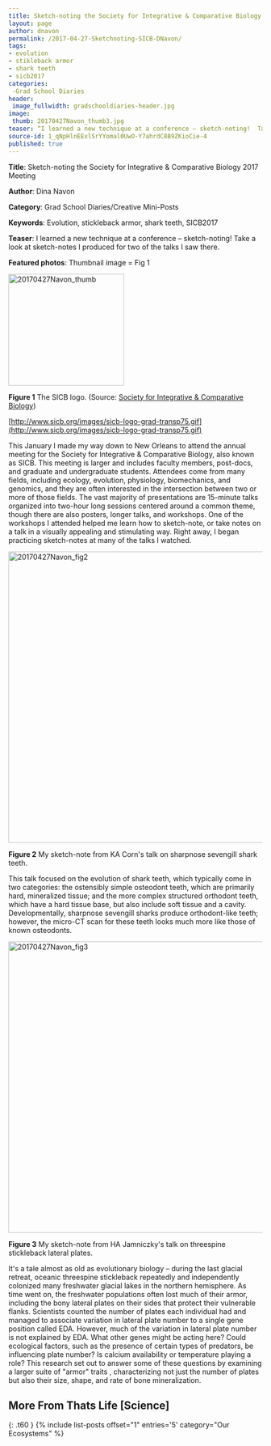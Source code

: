```yaml
---
title: Sketch-noting the Society for Integrative & Comparative Biology 2017 Meeting
layout: page
author: dnavon
permalink: /2017-04-27-Sketchnoting-SICB-DNavon/
tags:
- evolution
- stikleback armor
- shark teeth
- sicb2017
categories:
 -Grad School Diaries
header:
 image_fullwidth: gradschooldiaries-header.jpg
image:
 thumb: 20170427Navon_thumb3.jpg
teaser: “I learned a new technique at a conference – sketch-noting!  Take a look at sketch-notes I produced for two of the talks I saw there.”
source-id: 1_qNpHlnEExlSrYYomal0UwO-Y7ahrdC8B9ZKioCie-4
published: true
---
```

**Title**: Sketch-noting the Society for Integrative & Comparative Biology 2017 Meeting

**Author**: Dina Navon

**Category**: Grad School Diaries/Creative Mini-Posts

**Keywords**: Evolution, stickleback armor, shark teeth, SICB2017

**Teaser**: I learned a new technique at a conference – sketch-noting!  Take a look at sketch-notes I produced for two of the talks I saw there.

**Featured photos**: Thumbnail image = Fig 1

<a data-flickr-embed="true"  href="https://www.flickr.com/photos/139839751@N06/33471528393/in/dateposted-friend/" title="20170427Navon_thumb"><img src="https://c1.staticflickr.com/5/4159/33471528393_5cd059f65e_m.jpg" width="229" height="221" alt="20170427Navon_thumb"></a><script async src="//embedr.flickr.com/assets/client-code.js" charset="utf-8"></script>

**Figure 1** The SICB logo.  (Source: [Society for Integrative & Comparative Biology](http://www.sicb.org/images/sicb-logo-grad-transp75.gif))

[http://www.sicb.org/images/sicb-logo-grad-transp75.gif](http://www.sicb.org/images/sicb-logo-grad-transp75.gif)

This January I made my way down to New Orleans to attend the annual meeting for the Society for Integrative & Comparative Biology, also known as SICB.  This meeting is larger and  includes faculty members, post-docs, and graduate and undergraduate students.  Attendees come from many fields, including ecology, evolution, physiology, biomechanics, and genomics, and they are often interested in the intersection between two or more of those fields.  The vast majority of presentations are 15-minute talks organized into two-hour long sessions centered around a common theme, though there are also posters, longer talks, and workshops.  One of the workshops I attended helped me learn how to sketch-note, or take notes on a talk in a visually appealing and stimulating way.  Right away, I began practicing sketch-notes at many of the talks I watched.  

<a data-flickr-embed="true"  href="https://www.flickr.com/photos/139839751@N06/33897304120/in/dateposted-friend/" title="20170427Navon_fig2"><img src="https://c1.staticflickr.com/3/2853/33897304120_fc3c2f2b67_b.jpg" width="1024" height="576" alt="20170427Navon_fig2"></a><script async src="//embedr.flickr.com/assets/client-code.js" charset="utf-8"></script>

**Figure 2** My sketch-note from KA Corn's talk on sharpnose sevengill shark teeth.

This talk focused on the evolution of shark teeth, which typically come in two categories: the ostensibly simple osteodont teeth, which are primarily hard, mineralized tissue; and the more complex structured orthodont teeth, which have a hard tissue base, but also include soft tissue and a cavity.  Developmentally, sharpnose sevengill sharks produce orthodont-like teeth; however, the micro-CT scan for these teeth looks much more like those of known osteodonts.  

<a data-flickr-embed="true"  href="https://www.flickr.com/photos/139839751@N06/34281122225/in/dateposted-friend/" title="20170427Navon_fig3"><img src="https://c1.staticflickr.com/5/4176/34281122225_8cfdc39127_b.jpg" width="1024" height="576" alt="20170427Navon_fig3"></a><script async src="//embedr.flickr.com/assets/client-code.js" charset="utf-8"></script>

**Figure 3** My sketch-note from HA Jamniczky's talk on threespine stickleback lateral plates.

It's a tale almost as old as evolutionary biology – during the last glacial retreat, oceanic threespine stickleback repeatedly and independently colonized many freshwater glacial lakes in the northern hemisphere.  As time went on, the freshwater populations often lost much of their armor, including the bony lateral plates on their sides that protect their vulnerable flanks.  Scientists counted the number of plates each individual had and managed to associate variation in lateral plate number to a single  gene position called EDA.  However, much of the variation in lateral plate number is not explained by EDA.  What other genes might be acting here?  Could ecological factors, such as the presence of certain types of predators, be influencing plate number?  Is calcium availability or temperature playing a role?  This research set out to answer some of these questions by examining a larger suite of "armor" traits , characterizing not just the number of plates but also their size, shape, and rate of bone mineralization.

## More From Thats Life [Science]{: .t60 }{% include list-posts offset="1" entries='5' category="Our Ecosystems" %}

